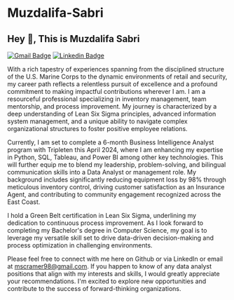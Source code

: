 # Muzdalifa-Sabri
## Hey 👋, This is Muzdalifa Sabri
[![Gmail Badge](https://img.shields.io/badge/-mscramer98@gmail.com-c14438?style=flat&logo=Gmail&logoColor=white&link=mailto:mscramer98@gmail.com)](mailto:mscramer98@gmail.com) 
[![Linkedin Badge](https://img.shields.io/badge/-https://www.linkedin.com/in/muzdalifasabri/-0072b1?style=flat&logo=Linkedin&logoColor=white&link=https://www.linkedin.com/in/https://www.linkedin.com/in/muzdalifasabri//)](https://www.linkedin.com/in/https://www.linkedin.com/in/muzdalifasabri//) <p align='left'>With a rich tapestry of experiences spanning from the disciplined structure of the U.S. Marine Corps to the dynamic environments of retail and security, my career path reflects a relentless pursuit of excellence and a profound commitment to making impactful contributions wherever I am. I am a resourceful professional specializing in inventory management, team mentorship, and process improvement. My journey is characterized by a deep understanding of Lean Six Sigma principles, advanced information system management, and a unique ability to navigate complex organizational structures to foster positive employee relations.

Currently, I am set to complete a 6-month Business Intelligence Analyst program with Tripleten this April 2024, where I am enhancing my expertise in Python, SQL, Tableau, and Power BI among other key technologies. This will further equip me to blend my leadership, problem-solving, and bilingual communication skills into a Data Analyst or management role. My background includes significantly reducing equipment loss by 98% through meticulous inventory control, driving customer satisfaction as an Insurance Agent, and contributing to community engagement recognized across the East Coast.

I hold a Green Belt certification in Lean Six Sigma, underlining my dedication to continuous process improvement. As I look forward to completing my Bachelor's degree in Computer Science, my goal is to leverage my versatile skill set to drive data-driven decision-making and process optimization in challenging environments.

Please feel free to connect with me here on Github or via LinkedIn or email at mscramer98@gmail.com. If you happen to know of any data analyst positions that align with my interests and skills, I would greatly appreciate your recommendations. I'm excited to explore new opportunities and contribute to the success of forward-thinking organizations.</p>

